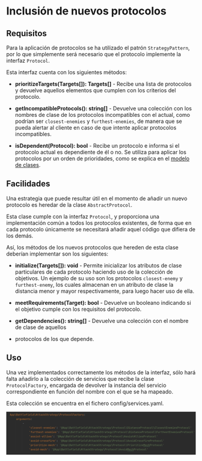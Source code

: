 # Inclusión de nuevos protocolos

## Requisitos

Para la aplicación de protocolos se ha utilizado el patrón `StrategyPattern`,
por lo que simplemente será necesario que el protocolo implemente la interfaz
`Protocol`.

Esta interfaz cuenta con los siguientes métodos:

* **prioritizeTargets(Targets[]): Targets[]** - Recibe una lista de protocolos y devuelve aquellos
elementos que cumplen con los criterios del protocolo.


* **getIncompatibleProtocols(): string[]** - Devuelve una colección con los nombres de clase 
de los protocolos incompatibles con el actual, como podrían ser `closest-enemies` y
`furthest-enemies`, de manera que se pueda alertar al cliente en caso de que intente aplicar
protocolos incompatibles.


* **isDependent(Protocol): bool** - Recibe un protocolo e informa si el protocolo actual es
dependiente de él o no. Se utiliza para aplicar los protocolos por un orden de prioridades,
como se explica en el [modelo de clases](./entities.md).

## Facilidades

Una estrategia que puede resultar útil en el momento de añadir un nuevo protocolo es heredar
de la clase `AbstractProtocol`.

Esta clase cumple con la interfaz `Protocol`, y proporciona una implementación común a todos
los protocolos existentes, de forma que en cada protocolo únicamente se necesitará añadir aquel
código que difiera de los demás.

Así, los métodos de los nuevos protocolos que hereden de esta clase deberían implementar son los
siguientes:

* **initialize(Targets[]): void** - Permite inicializar los atributos de clase particulares de
cada protocolo haciendo uso de la colección de objetivos. Un ejemplo de su uso son los protocolos
`closest-enemy` y `furthest-enemy`, los cuales almacenan en un atributo de clase la distancia
menor y mayor respectivamente, para luego hacer uso de ella.


* **meetRequirements(Target): bool** - Devuelve un booleano indicando si el objetivo cumple
con los requisitos del protocolo.


* **getDependencies(): string[]** - Devuelve una colección con el nombre de clase de aquellos
* protocolos de los que depende.

## Uso

Una vez implementados correctamente los métodos de la interfaz, sólo hará falta
añadirlo a la colección de servicios que recibe la clase `ProtocolFactory`, encargada
de devolver la instancia del servicio correspondiente en función del nombre con el que
se ha mapeado.

Esta colección se encuentra en el fichero config/services.yaml.

![Factoría de protocolos](./images/protocol_factory.png)
